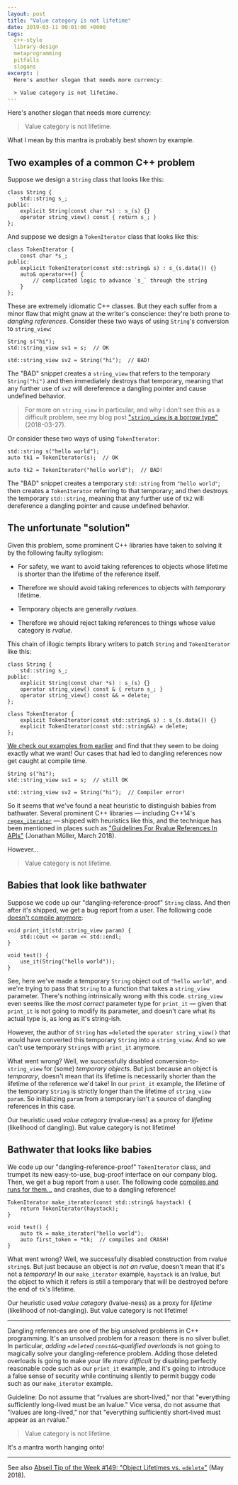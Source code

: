 ```yaml
---
layout: post
title: "Value category is not lifetime"
date: 2019-03-11 00:01:00 +0000
tags:
  c++-style
  library-design
  metaprogramming
  pitfalls
  slogans
excerpt: |
  Here's another slogan that needs more currency:

  > Value category is not lifetime.
---
```


Here's another slogan that needs more currency:

> Value category is not lifetime.

What I mean by this mantra is probably best shown by example.


## Two examples of a common C++ problem

Suppose we design a `String` class that looks like this:

    class String {
        std::string s_;
    public:
        explicit String(const char *s) : s_(s) {}
        operator string_view() const { return s_; }
    };

And suppose we design a `TokenIterator` class that looks like this:

    class TokenIterator {
        const char *s_;
    public:
        explicit TokenIterator(const std::string& s) : s_(s.data()) {}
        auto& operator++() {
            // complicated logic to advance `s_` through the string
        }
    };

These are extremely idiomatic C++ classes. But they each suffer from a minor flaw
that might gnaw at the writer's conscience: they're both prone to _dangling references_.
Consider these two ways of using `String`'s conversion to `string_view`:

    String s("hi");
    std::string_view sv1 = s;  // OK

    std::string_view sv2 = String("hi");  // BAD!

The "BAD" snippet creates a `string_view` that refers to the temporary `String("hi")` and
then immediately destroys that temporary, meaning that any further use of `sv2` will
dereference a dangling pointer and cause undefined behavior.

> For more on `string_view` in particular, and why I don't see this as a difficult problem,
> see my blog post ["`string_view` is a borrow type"](/blog/2018/03/27/string-view-is-a-borrow-type/)
> (2018-03-27).

Or consider these two ways of using `TokenIterator`:

    std::string s("hello world");
    auto tk1 = TokenIterator(s);  // OK

    auto tk2 = TokenIterator("hello world");  // BAD!

The "BAD" snippet creates a temporary `std::string` from `"hello world"`; then creates a `TokenIterator`
referring to that temporary; and then destroys the temporary `std::string`, meaning that any further use
of `tk2` will dereference a dangling pointer and cause undefined behavior.


## The unfortunate "solution"

Given this problem, some prominent C++ libraries have taken to solving it by
the following faulty syllogism:

- For safety, we want to avoid taking references to objects whose lifetime is shorter than the lifetime of the reference itself.

- Therefore we should avoid taking references to objects with _temporary_ lifetime.

- Temporary objects are generally _rvalues_.

- Therefore we should reject taking references to things whose value category is _rvalue_.

This chain of illogic tempts library writers to patch `String` and `TokenIterator` like this:

    class String {
        std::string s_;
    public:
        explicit String(const char *s) : s_(s) {}
        operator string_view() const & { return s_; }
        operator string_view() const && = delete;
    };

    class TokenIterator {
        explicit TokenIterator(const std::string& s) : s_(s.data()) {}
        explicit TokenIterator(const std::string&&) = delete;
    };

[We check our examples from earlier](https://godbolt.org/z/fq4YIx)
and find that they seem to be doing exactly what we want!
Our cases that had led to dangling references now get caught at compile time.

    String s("hi");
    std::string_view sv1 = s;  // still OK

    std::string_view sv2 = String("hi");  // Compiler error!

So it seems that we've found a neat heuristic to distinguish babies from bathwater.
Several prominent C++ libraries — including C++14's
[`regex_iterator`](https://en.cppreference.com/w/cpp/regex/regex_iterator/regex_iterator) —
shipped with heuristics like this, and the technique has been mentioned in places such as
["Guidelines For Rvalue References In APIs"](https://foonathan.net/blog/2018/03/26/rvalue-references-api-guidelines.html)
(Jonathan Müller, March 2018).

However...

> Value category is not lifetime.


## Babies that look like bathwater

Suppose we code up our "dangling-reference-proof" `String` class. And then after it's
shipped, we get a bug report from a user. The following code
[doesn't compile anymore](https://godbolt.org/z/jZMMp0):

    void print_it(std::string_view param) {
        std::cout << param << std::endl;
    }

    void test() {
        use_it(String("hello world"));
    }

See, here we've made a temporary `String` object out of `"hello world"`, and we're trying to
pass that `String` to a function that takes a `string_view` parameter. There's nothing intrinsically
wrong with this code. `string_view` even seems like the *most correct* parameter type for `print_it` —
given that `print_it` is not going to modify its parameter, and doesn't care what its actual type is,
as long as it's string-ish.

However, the author of `String` has `=delete`d the `operator string_view()` that would have
converted this temporary `String` into a `string_view`. And so we can't use temporary `String`s
with `print_it` anymore.

What went wrong? Well, we successfully disabled conversion-to-`string_view` for (some) *temporary objects*.
But just because an object is *temporary*, doesn't mean that its lifetime is necessarily shorter than
the lifetime of the reference we'd take! In our `print_it` example, the lifetime of the temporary `String`
is strictly longer than the lifetime of `string_view param`. So initializing `param` from a temporary
isn't a source of dangling references in this case.

Our heuristic used _value category_ (rvalue-ness) as a proxy for _lifetime_ (likelihood of dangling).
But value category is not lifetime!


## Bathwater that looks like babies

We code up our "dangling-reference-proof" `TokenIterator` class, and trumpet its new easy-to-use,
bug-proof interface on our company blog. Then, we get a bug report from a user. The following code
[compiles and runs for them...](https://godbolt.org/z/xgMjFu) and crashes, due to a dangling reference!

    TokenIterator make_iterator(const std::string& haystack) {
        return TokenIterator(haystack);
    }

    void test() {
        auto tk = make_iterator("hello world");
        auto first_token = *tk;  // compiles and CRASH!
    }

What went wrong? Well, we successfully disabled construction from rvalue `string`s.
But just because an object is *not an rvalue*, doesn't mean that it's not a *temporary!*
In our `make_iterator` example, `haystack` is an lvalue, but the object to which it refers
is still a temporary that will be destroyed before the end of `tk`'s lifetime.

Our heuristic used _value category_ (lvalue-ness) as a proxy for _lifetime_ (likelihood of not-dangling).
But value category is not lifetime!

----

Dangling references are one of the big unsolved problems in C++ programming. It's an unsolved problem
for a reason: there is no silver bullet. In particular, _adding `=delete`d `const&&`-qualified overloads_ is not
going to magically solve your dangling-reference problem. Adding those deleted overloads is going to
make your life *more difficult* by disabling perfectly reasonable code such as our `print_it` example,
and it's going to introduce a false sense of security while continuing silently to permit buggy code
such as our `make_iterator` example.

Guideline: Do not assume that "rvalues are short-lived," nor that "everything sufficiently long-lived must be an lvalue."
Vice versa, do not assume that "lvalues are long-lived," nor that "everything sufficiently short-lived must appear as an rvalue."

> Value category is not lifetime.

It's a mantra worth hanging onto!

----

See also [Abseil Tip of the Week #149: "Object Lifetimes vs. `=delete`"](https://abseil.io/tips/149) (May 2018).
